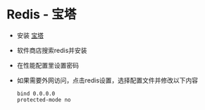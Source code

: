 # Redis - 宝塔

- 安装 [宝塔](https://www.bt.cn/new/download.html)
- 软件商店搜索redis并安装

- 在性能配置里设置密码

- 如果需要外网访问，点击redis设置，选择配置文件并修改以下内容

  ```
  bind 0.0.0.0
  protected-mode no
  ```